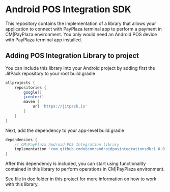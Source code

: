 # Android POS Integration SDK

This repository contains the implementation of a library that allows your application to connect with PayPlaza terminal app to perform a payment in CM|PayPlaza environment. You only would need an Android POS device with PayPlaza terminal app installed.

## Adding POS Integration Library to project
You can include this library into your Android project by adding first the JitPack repository to your root build.gradle

```groovy
allprojects {
    repositories {
        google()
        jcenter()
        maven {
            url 'https://jitpack.io'
        }
    }
}
```

Next, add the dependency to your app-level build.gradle

```groovy
dependencies {
    // CM|PayPlaza Android POS Integration library
    implementation 'com.github.cmdotcom:androidposintegrationsdk:1.0.0'
}
```

After this dependency is included, you can start using functionality contained in this library to perform operations in CM|PayPlaza environment.

See file in doc folder in this project for more information on how to work with this library.

